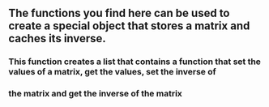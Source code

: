 ## The functions you find here can be used to create a special object that stores a matrix and caches its inverse.

### This function creates a list that contains a function that set the values of a matrix, get the values, set the inverse of
### the matrix and get the inverse of the matrix
